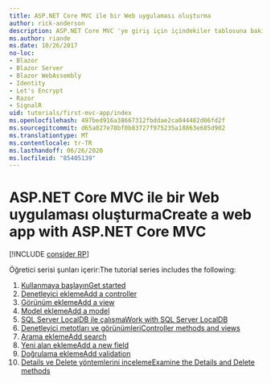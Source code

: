 ```yaml
---
title: ASP.NET Core MVC ile bir Web uygulaması oluşturma
author: rick-anderson
description: ASP.NET Core MVC 'ye giriş için içindekiler tablosuna bakın.
ms.author: riande
ms.date: 10/26/2017
no-loc:
- Blazor
- Blazor Server
- Blazor WebAssembly
- Identity
- Let's Encrypt
- Razor
- SignalR
uid: tutorials/first-mvc-app/index
ms.openlocfilehash: 497bed916a38667312fbddae2ca044482d06fd2f
ms.sourcegitcommit: d65a027e78bf0b83727f975235a18863e685d902
ms.translationtype: MT
ms.contentlocale: tr-TR
ms.lasthandoff: 06/26/2020
ms.locfileid: "85405139"
---
```

# <a name="create-a-web-app-with-aspnet-core-mvc"></a><span data-ttu-id="583d4-103">ASP.NET Core MVC ile bir Web uygulaması oluşturma</span><span class="sxs-lookup"><span data-stu-id="583d4-103">Create a web app with ASP.NET Core MVC</span></span>

[!INCLUDE [consider RP](~/includes/razor.md)]

<span data-ttu-id="583d4-104">Öğretici serisi şunları içerir:</span><span class="sxs-lookup"><span data-stu-id="583d4-104">The tutorial series includes the following:</span></span>

1. [<span data-ttu-id="583d4-105">Kullanmaya başlayın</span><span class="sxs-lookup"><span data-stu-id="583d4-105">Get started</span></span>](start-mvc.md)
1. [<span data-ttu-id="583d4-106">Denetleyici ekleme</span><span class="sxs-lookup"><span data-stu-id="583d4-106">Add a controller</span></span>](adding-controller.md)
1. [<span data-ttu-id="583d4-107">Görünüm ekleme</span><span class="sxs-lookup"><span data-stu-id="583d4-107">Add a view</span></span>](adding-view.md)
1. [<span data-ttu-id="583d4-108">Model ekleme</span><span class="sxs-lookup"><span data-stu-id="583d4-108">Add a model</span></span>](adding-model.md)
1. [<span data-ttu-id="583d4-109">SQL Server LocalDB ile çalışma</span><span class="sxs-lookup"><span data-stu-id="583d4-109">Work with SQL Server LocalDB</span></span>](working-with-sql.md)
1. [<span data-ttu-id="583d4-110">Denetleyici metotları ve görünümleri</span><span class="sxs-lookup"><span data-stu-id="583d4-110">Controller methods and views</span></span>](controller-methods-views.md)
1. [<span data-ttu-id="583d4-111">Arama ekleme</span><span class="sxs-lookup"><span data-stu-id="583d4-111">Add search</span></span>](search.md)
1. [<span data-ttu-id="583d4-112">Yeni alan ekleme</span><span class="sxs-lookup"><span data-stu-id="583d4-112">Add a new field</span></span>](new-field.md)
1. [<span data-ttu-id="583d4-113">Doğrulama ekleme</span><span class="sxs-lookup"><span data-stu-id="583d4-113">Add validation</span></span>](validation.md)
1. [<span data-ttu-id="583d4-114">Details ve Delete yöntemlerini inceleme</span><span class="sxs-lookup"><span data-stu-id="583d4-114">Examine the Details and Delete methods</span></span>](details.md)
